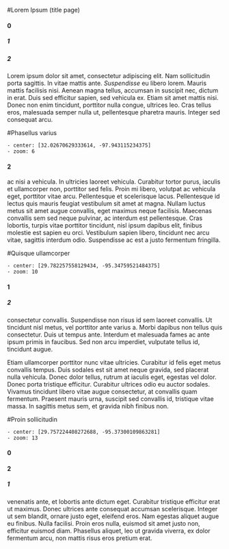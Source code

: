 #Lorem Ipsum (title page)
#### 0
##### 1
##### 2
Lorem ipsum dolor sit amet, consectetur adipiscing elit. Nam sollicitudin porta sagittis. In vitae mattis ante. _Suspendisse_ eu libero lorem. Mauris 	mattis facilisis nisi. Aenean magna tellus, accumsan in suscipit nec, dictum in erat. Duis sed efficitur sapien, sed vehicula ex. Etiam sit amet mattis nisi. Donec non enim tincidunt, porttitor nulla congue, ultrices leo. Cras tellus eros, malesuada semper nulla ut, pellentesque pharetra mauris. Integer sed consequat arcu.

#Phasellus varius
```
- center: [32.02670629333614, -97.943115234375]
- zoom: 6
```
#### 2
ac nisi a vehicula. In ultricies laoreet vehicula. Curabitur tortor purus, iaculis et ullamcorper non, porttitor sed felis. Proin mi libero, volutpat ac vehicula eget, porttitor vitae arcu. Pellentesque et scelerisque lacus. Pellentesque id lectus quis mauris feugiat vestibulum sit amet at magna. Nullam luctus metus sit amet augue convallis, eget maximus neque facilisis. Maecenas convallis sem sed neque pulvinar, ac interdum est pellentesque. Cras lobortis, turpis vitae porttitor tincidunt, nisl ipsum dapibus elit, finibus molestie est sapien eu orci. Vestibulum sapien libero, tincidunt nec arcu vitae, sagittis interdum odio. Suspendisse ac est a justo fermentum fringilla.


#Quisque ullamcorper
```
- center: [29.782257558129434, -95.34759521484375]
- zoom: 10
```
#### 1
##### 2
consectetur convallis. Suspendisse non risus id sem laoreet convallis. Ut tincidunt nisl metus, vel porttitor ante varius a. Morbi dapibus non tellus quis consectetur. Duis ut tempus ante. Interdum et malesuada fames ac ante ipsum primis in faucibus. Sed non arcu imperdiet, vulputate tellus id, tincidunt augue.

Etiam ullamcorper porttitor nunc vitae ultricies. Curabitur id felis eget metus convallis tempus. Duis sodales est sit amet neque gravida, sed placerat nulla vehicula. Donec dolor tellus, rutrum at iaculis eget, egestas vel dolor. Donec porta tristique efficitur. Curabitur ultrices odio eu auctor sodales. Vivamus tincidunt libero vitae augue consectetur, at convallis quam fermentum. Praesent mauris urna, suscipit sed convallis id, tristique vitae massa. In sagittis metus sem, et gravida nibh finibus non.


#Proin sollicitudin
```
- center: [29.757224408272688, -95.37300109863281]
- zoom: 13
```
#### 0
#### 2
##### 1
venenatis ante, et lobortis ante dictum eget. Curabitur tristique efficitur erat ut maximus. Donec ultrices ante consequat accumsan scelerisque. Integer ut sem blandit, ornare justo eget, eleifend eros. Nam egestas aliquet augue eu finibus. Nulla facilisi. Proin eros nulla, euismod sit amet justo non, efficitur euismod diam. Phasellus aliquet, leo ut gravida viverra, ex dolor fermentum arcu, non mattis risus eros pretium erat.
